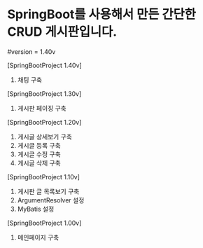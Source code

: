 SpringBoot를 사용해서 만든 간단한 CRUD 게시판입니다.
==============================

#version = 1.40v

[SpringBootProject 1.40v]
1. 채팅 구축

[SpringBootProject 1.30v]
1. 게시판 페이징 구축

[SpringBootProject 1.20v]
1. 게시글 상세보기 구축
2. 게시글 등록 구축
3. 게시글 수정 구축
4. 게시글 삭제 구축

[SpringBootProject 1.10v]
1. 게시판 글 목록보기 구축
2. ArgumentResolver 설정
3. MyBatis 설정

[SpringBootProject 1.00v]
1. 메인페이지 구축